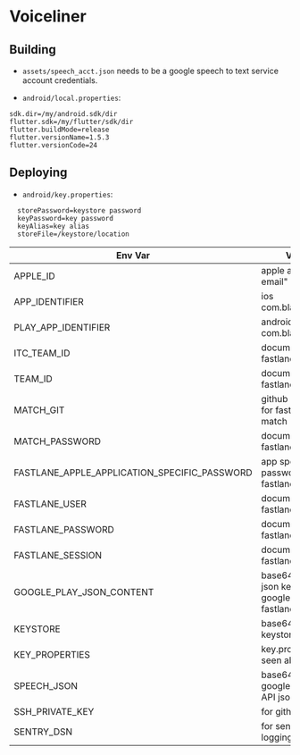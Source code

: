 # Voiceliner

## Building
* `assets/speech_acct.json` needs to be a google speech to text service account credentials.

* `android/local.properties`:
```
sdk.dir=/my/android.sdk/dir
flutter.sdk=/my/flutter/sdk/dir
flutter.buildMode=release
flutter.versionName=1.5.3
flutter.versionCode=24
```

## Deploying

* `android/key.properties`:
```
  storePassword=keystore password
  keyPassword=key password
  keyAlias=key alias
  storeFile=/keystore/location
```


|Env Var|Value|
|----|----|
|APPLE_ID|apple account email"
|APP_IDENTIFIER|ios com.blabla.blabla|
|PLAY_APP_IDENTIFIER|android com.blablabla.bla|
|ITC_TEAM_ID|documented in fastlane|
|TEAM_ID|documented in fastlane|
|MATCH_GIT|github SSH URI for fastlane match|
|MATCH_PASSWORD|documented in fastlane|
|FASTLANE_APPLE_APPLICATION_SPECIFIC_PASSWORD|app specific password for fastlane|
|FASTLANE_USER|documented in fastlane|
|FASTLANE_PASSWORD|documented in fastlane|
|FASTLANE_SESSION|documented in fastlane|
|GOOGLE_PLAY_JSON_CONTENT|base64 encoded json keys for google play fastlane|
|KEYSTORE|base64 encoded keystore.jks|
|KEY_PROPERTIES|key.properties seen above|
|SPEECH_JSON|base64 encoded google speech API json|
|SSH_PRIVATE_KEY|for github access|
|SENTRY_DSN|for sentry logging|

